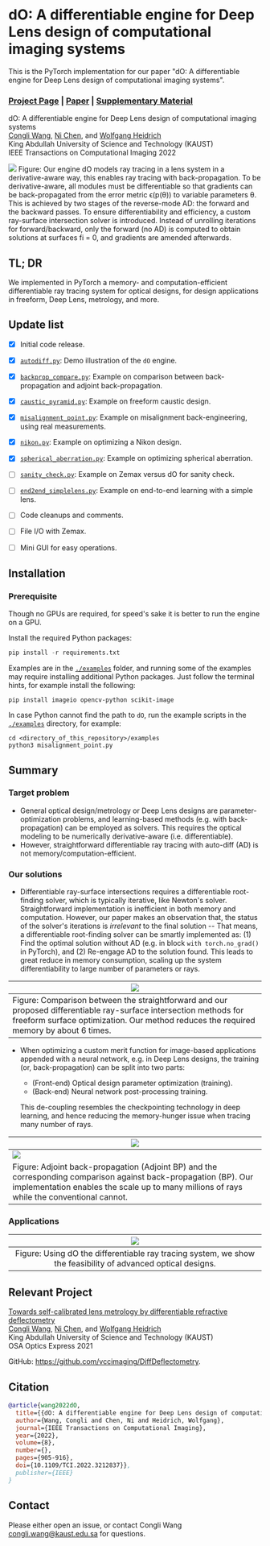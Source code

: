 # dO: A differentiable engine for Deep Lens design of computational imaging systems
This is the PyTorch implementation for our paper "dO: A differentiable engine for Deep Lens design of computational imaging systems".
### [Project Page](https://vccimaging.org/Publications/Wang2022DiffOptics/) | [Paper](https://vccimaging.org/Publications/Wang2022DiffOptics/Wang2022DiffOptics.pdf) | [Supplementary Material](https://vccimaging.org/Publications/Wang2022DiffOptics/Wang2022DiffOptics_supp.pdf)

dO: A differentiable engine for Deep Lens design of computational imaging systems  
 [Congli Wang](https://congliwang.github.io),
 [Ni Chen](https://ni-chen.github.io), and
 [Wolfgang Heidrich](https://vccimaging.org/People/heidriw)<br>
King Abdullah University of Science and Technology (KAUST)<br>
IEEE Transactions on Computational Imaging 2022 

<img src='imgs/overview.jpg'>
Figure: Our engine dO models ray tracing in a lens system in a derivative-aware way, this enables ray tracing with back-propagation. To be derivative-aware, all modules must be differentiable so that gradients can be back-propagated from the error metric ϵ(p(θ)) to variable parameters θ. This is achieved by two stages of the reverse-mode AD: the forward and the backward passes. To ensure differentiability and efficiency, a custom ray-surface intersection solver is introduced. Instead of unrolling iterations for forward/backward, only the forward (no AD) is computed to obtain solutions at surfaces fi = 0, and gradients are amended afterwards.

## TL; DR

We implemented in PyTorch a memory- and computation-efficient differentiable ray tracing system for optical designs, for design applications in freeform, Deep Lens, metrology, and more.

## Update list

- [x] Initial code release.
- [x] [`autodiff.py`](./examples/autodiff.py): Demo illustration of the `dO` engine.
- [x] [`backprop_compare.py`](./examples/backprop_compare.py): Example on comparison between back-propagation and adjoint back-propagation.
- [x] [`caustic_pyramid.py`](./examples/caustic_pyramid.py): Example on freeform caustic design.
- [x] [`misalignment_point.py`](./examples/misalignment_point.py): Example on misalignment back-engineering, using real measurements.
- [x] [`nikon.py`](./examples/nikon.py): Example on optimizing a Nikon design.
- [x] [`spherical_aberration.py`](./examples/spherical_aberration.py): Example on optimizing spherical aberration.
- [ ] [`sanity_check.py`](./examples/sanity_check.py): Example on Zemax versus dO for sanity check.
- [ ] [`end2end_simplelens.py`](./examples/end2end_simplelens.py): Example on end-to-end learning with a simple lens.
- [ ] Code cleanups and comments.
- [ ] File I/O with Zemax.
- [ ] Mini GUI for easy operations.


## Installation

### Prerequisite
Though no GPUs are required, for speed's sake it is better to run the engine on a GPU.

Install the required Python packages:
```python
pip install -r requirements.txt
```

Examples are in the [`./examples`](./examples) folder, and running some of the examples may require installing additional Python packages.  Just follow the terminal hints, for example install the following:

```shell
pip install imageio opencv-python scikit-image
```

In case Python cannot find the path to `dO`, run the example scripts in the [`./examples`](./examples) directory, for example:

```shell
cd <directory_of_this_repository>/examples
python3 misalignment_point.py
```


## Summary

### Target problem

- General optical design/metrology or Deep Lens designs are parameter-optimization problems, and learning-based methods (e.g. with back-propagation) can be employed as solvers.  This requires the optical modeling to be numerically derivative-aware (i.e. differentiable).
- However, straightforward differentiable ray tracing with auto-diff (AD) is not memory/computation-efficient.

### Our solutions

- Differentiable ray-surface intersections requires a differentiable root-finding solver, which is typically iterative, like Newton's solver.  Straightforward implementation is inefficient in both memory and computation.  However, our paper makes an observation that, the status of the solver's iterations is *irrelevant* to the final solution -- That means, a differentiable root-finding solver can be smartly implemented as: (1) Find the optimal solution without AD (e.g. in block `with torch.no_grad()` in PyTorch), and (2) Re-engage AD to the solution found.  This leads to great reduce in memory consumption, scaling up the system differentiability to large number of parameters or rays.

| ![](./imgs/memory_comp.jpg)                                  |
| ------------------------------------------------------------ |
| Figure: Comparison between the straightforward and our proposed differentiable ray-surface intersection methods for freeform surface optimization. Our method reduces the required memory by about 6 times. |

- When optimizing a custom merit function for image-based applications appended with a neural network, e.g. in Deep Lens designs, the training (or, back-propagation) can be split into two parts:
  - (Front-end) Optical design parameter optimization (training).
  - (Back-end) Neural network post-processing training.
  
  This de-coupling resembles the checkpointing technology in deep learning, and hence reducing the memory-hunger issue when tracing many number of rays.

| ![](./imgs/abp.jpg)                                          |
| ------------------------------------------------------------ |
| ![](./imgs/bp_abp_comp.jpg)                                  |
| Figure: Adjoint back-propagation (Adjoint BP) and the corresponding comparison against back-propagation (BP).  Our implementation enables the scale up to many millions of rays while the conventional cannot. |

### Applications

|                 ![](./imgs/applications.jpg)                 |
| :----------------------------------------------------------: |
| Figure: Using dO the differentiable ray tracing system, we show the feasibility of advanced optical designs. |

## Relevant Project

[Towards self-calibrated lens metrology by differentiable refractive deflectometry](https://vccimaging.org/Publications/Wang2021DiffDeflectometry/Wang2021DiffDeflectometry.pdf)  
 [Congli Wang](https://congliwang.github.io),
 [Ni Chen](https://ni-chen.github.io), and
 [Wolfgang Heidrich](https://vccimaging.org/People/heidriw)<br>
King Abdullah University of Science and Technology (KAUST)<br>
OSA Optics Express 2021

GitHub: https://github.com/vccimaging/DiffDeflectometry.

## Citation

```bibtex
@article{wang2022dO,
  title={{dO: A differentiable engine for Deep Lens design of computational imaging systems}},
  author={Wang, Congli and Chen, Ni and Heidrich, Wolfgang},
  journal={IEEE Transactions on Computational Imaging},
  year={2022},
  volume={8},
  number={},
  pages={905-916},
  doi={10.1109/TCI.2022.3212837}},
  publisher={IEEE}
}
```

## Contact
Please either open an issue, or contact Congli Wang <congli.wang@kaust.edu.sa> for questions.

